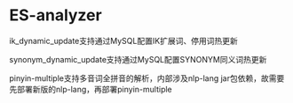 # ES-analyzer

ik_dynamic_update支持通过MySQL配置IK扩展词、停用词热更新

synonym_dynamic_update支持通过MySQL配置SYNONYM同义词热更新

pinyin-multiple支持多音词全拼音的解析，内部涉及nlp-lang jar包依赖，故需要先部署新版的nlp-lang，再部署pinyin-multiple
